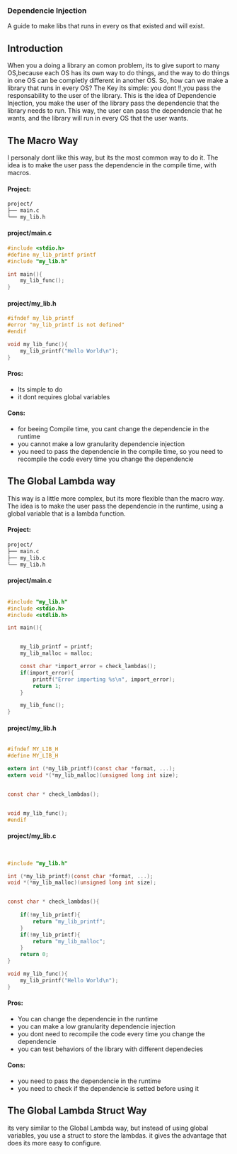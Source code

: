 
### Dependencie Injection
A guide to make libs that runs in every os that existed and will exist.

## Introduction
When you a doing a library an comon problem, its to give suport to many OS,because 
each OS has its own way to do things, and the way to do things in one OS can be
completly different in another OS. So, how can we make a library that runs in every OS?
The Key its simple: you dont !!,you pass the responsability to the user of the library.
This is the idea of Dependencie Injection, you make the user of the library pass the
dependencie that the library needs to run. This way, the user can pass the dependencie
that he wants, and the library will run in every OS that the user wants.


## The Macro Way 
I personaly dont like this way, but its the most common way to do it. The idea is to
make the user pass the dependencie in the compile time, with macros.
#### Project:
```txt
project/
├── main.c
└── my_lib.h
```

#### project/main.c
```c
#include <stdio.h>
#define my_lib_printf printf
#include "my_lib.h"

int main(){
    my_lib_func();
}
```
#### project/my_lib.h
```c
#ifndef my_lib_printf 
#error "my_lib_printf is not defined"
#endif

void my_lib_func(){
    my_lib_printf("Hello World\n");
}
```

#### Pros:
- Its simple to do
- it dont requires global variables
#### Cons:
- for beeing Compile time, you cant change the dependencie in the runtime
- you cannot make a low granularity dependencie injection
- you need to pass the dependencie in the compile time, so you need to recompile the code every time you change the dependencie


## The Global Lambda way
This way is a little more complex, but its more flexible than the macro way. The idea is to make the user pass the dependencie in the runtime, using a global variable that is a lambda function.


#### Project:
```txt
project/
├── main.c
├── my_lib.c
└── my_lib.h
```

#### project/main.c
```c

#include "my_lib.h"
#include <stdio.h>
#include <stdlib.h>

int main(){


    my_lib_printf = printf;
    my_lib_malloc = malloc;

    const char *import_error = check_lambdas();
    if(import_error){
        printf("Error importing %s\n", import_error);
        return 1;
    }

    my_lib_func();
}
```


#### project/my_lib.h
```c

#ifndef MY_LIB_H
#define MY_LIB_H

extern int (*my_lib_printf)(const char *format, ...);
extern void *(*my_lib_malloc)(unsigned long int size);


const char * check_lambdas();


void my_lib_func();
#endif
```

#### project/my_lib.c
```c


#include "my_lib.h"

int (*my_lib_printf)(const char *format, ...);
void *(*my_lib_malloc)(unsigned long int size);


const char * check_lambdas(){
    
    if(!my_lib_printf){
        return "my_lib_printf";
    }
    if(!my_lib_printf){
        return "my_lib_malloc";
    }
    return 0;
}

void my_lib_func(){
    my_lib_printf("Hello World\n");
}

```
#### Pros:
- You can change the dependencie in the runtime
- you can make a low granularity dependencie injection
- you dont need to recompile the code every time you change the dependencie
- you can test behaviors of the library with different dependecies

#### Cons:
- you need to pass the dependencie in the runtime
- you need to check if the dependencie is setted before using it


## The Global Lambda Struct Way
its very similar to the Global Lambda way, but instead of using global variables, you use a struct to store the lambdas.
it gives the advantage that does its more easy to configure.

